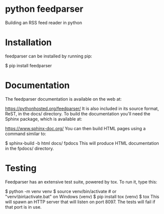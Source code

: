 # python feedparser

Building an RSS feed reader in python



# Installation
feedparser can be installed by running pip:

$ pip install feedparser


# Documentation
The feedparser documentation is available on the web at:

https://pythonhosted.org/feedparser/
It is also included in its source format, ReST, in the docs/ directory. To build the documentation you'll need the Sphinx package, which is available at:

https://www.sphinx-doc.org/
You can then build HTML pages using a command similar to:

$ sphinx-build -b html docs/ fpdocs
This will produce HTML documentation in the fpdocs/ directory.

# Testing
Feedparser has an extensive test suite, powered by tox. To run it, type this:

$ python -m venv venv
$ source venv/bin/activate  # or "venv\bin\activate.bat" on Windows
(venv) $ pip install tox
(venv) $ tox
This will spawn an HTTP server that will listen on port 8097. The tests will fail if that port is in use.
